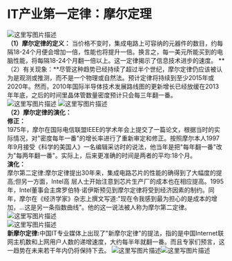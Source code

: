 # [](#header-1)IT产业第一定律：摩尔定理
![这里写图片描述](http://p0.so.qhimgs1.com/bdr/_240_/t011a4fa316e0bd790c.jpg)<br>
**（1）摩尔定律的定义：**
当价格不变时，集成电路上可容纳的元器件的数目，约每隔18-24个月便会增加一倍，性能也将提升一倍。换言之，每一美元所能买到的电脑性能，将每隔18-24个月翻一倍以上。这一定律揭示了信息技术进步的速度。
**（2）有关现象：**尽管这种趋势已经持续了超过半个世纪，摩尔定律仍应该被认为是观测或推测，而不是一个物理或自然法。预计定律将持续到至少2015年或2020年。然而，2010年国际半导体技术发展路线图的更新增长已经放缓在2013年年底，之后的时间里晶体管数量密度预计只会每三年翻一番。<br>
![这里写图片描述](http://p1.so.qhimgs1.com/bdr/_240_/t0151de08670d1387fd.jpg)
![这里写图片描述](http://p1.so.qhimgs1.com/bdr/_240_/t014d87dc3b38e7d211.jpg)<br>
**（2）摩尔定律的演化：**<br>
<b>修正：</b><br>
1975年，摩尔在国际电信联盟IEEE的学术年会上提交了一篇论文，根据当时的实际情况，对"密度每年一番"的增长率进行了重新审定和修正。按照摩尔本人1997年9月接受《科学的美国人》一名编辑采访时的说法，他当年是把"每年翻一番"改为"每两年翻一番"。实际上，后来更准确的时间是两者的平均:18个月。<br>
<b>演化：</b><br>
摩尔第二定律:摩尔定律提出30年来，集成电路芯片的性能的确得到了大幅度的提高;但另一方面，Intel高
层人士开始注意到芯片生产厂的成本也在相应提高。1995年，Intel董事会主席罗伯特·诺伊斯预见到摩尔定律将受到经济因素的制约。同年，摩尔在《经济学家》杂志上撰文写道:"现在令我感到最为担心的是成本的增加，…这是另一条指数曲线"。他的这一说法被人称为摩尔第二定律。
![这里写图片描述](https://p1.ssl.qhmsg.com/dr/220__/t01a86867c85204ccef.jpg)    
  ![这里写图片描述](http://p5.so.qhimgs1.com/bdr/_240_/t01d7c485761a82084b.jpg)<br>
<b>新摩尔定律:</b>中国IT专业媒体上出现了"新摩尔定律"的提法，指的是中国Internet联网主机数和上网用户人数的递增速度，大约每半年就翻一番。而且专家们预言，这一趋势在未来若干年内仍将保持下去。
![这里写图片描述](http://p0.so.qhimgs1.com/bdr/_240_/t01b289b8d8bec02780.jpg)![这里写图片描述](http://p0.so.qhmsg.com/bdr/_240_/t0166afe33a0296245f.jpg)